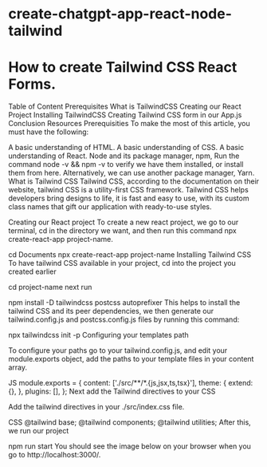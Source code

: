 # create-chatgpt-app-react-node-tailwind

# How to create Tailwind CSS React Forms.

Table of Content
Prerequisites
What is TailwindCSS
Creating our React Project
Installing TailwindCSS
Creating Tailwind CSS form in our App.js
Conclusion
Resources
Prerequisities
To make the most of this article, you must have the following:

A basic understanding of HTML.
A basic understanding of CSS.
A basic understanding of React.
Node and its package manager, npm, Run the command node -v && npm -v to verify we have them installed, or install them from here.
Alternatively, we can use another package manager, Yarn.
What is Tailwind CSS
Tailwind CSS, according to the documentation on their website, tailwind CSS is a utility-first CSS framework. Tailwind CSS helps developers bring designs to life, it is fast and easy to use, with its custom class names that gift our application with ready-to-use styles.

Creating our React project
To create a new react project, we go to our terminal, cd in the directory we want, and then run this command npx create-react-app project-name.

cd Documents
npx create-react-app project-name
Installing Tailwind CSS
To have tailwind CSS available in your project, cd into the project you created earlier

cd project-name
next run

npm install -D tailwindcss postcss autoprefixer
This helps to install the tailwind CSS and its peer dependencies, we then generate our tailwind.config.js and postcss.config.js files by running this command:

npx tailwindcss init -p
Configuring your templates path

To configure your paths go to your tailwind.config.js, and edit your module.exports object, add the paths to your template files in your content array.

JS
module.exports = {
  content: ['./src/**/*.{js,jsx,ts,tsx}'],
  theme: {
    extend: {},
  },
  plugins: [],
};
Next add the Tailwind directives to your CSS

Add the tailwind directives in your ./src/index.css file.

CSS
@tailwind base;
@tailwind components;
@tailwind utilities;
After this, we run our project

npm run start
You should see the image below on your browser when you go to http://localhost:3000/.
